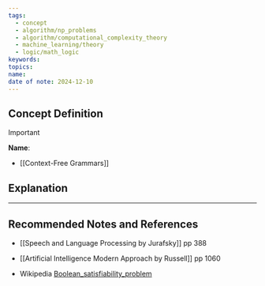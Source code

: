 ```yaml
---
tags:
  - concept
  - algorithm/np_problems
  - algorithm/computational_complexity_theory
  - machine_learning/theory
  - logic/math_logic
keywords: 
topics: 
name: 
date of note: 2024-12-10
---
```


## Concept Definition

>[!important]
>**Name**: 



- [[Context-Free Grammars]]

## Explanation




-----------
##  Recommended Notes and References







- [[Speech and Language Processing by Jurafsky]] pp 388
- [[Artificial Intelligence Modern Approach by Russell]] pp 1060


- Wikipedia [Boolean_satisfiability_problem](https://en.wikipedia.org/wiki/Boolean_satisfiability_problem)